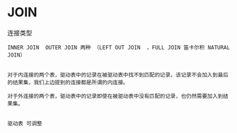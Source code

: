 




# JOIN


连接类型

	INNER JOIN  OUTER JOIN 两种 （LEFT OUT JOIN  ，FULL JOIN 笛卡尔积 NATURAL JOIN）


	对于内连接的两个表，驱动表中的记录在被驱动表中找不到匹配的记录，该记录不会加入到最后的结果集，我们上边提到的连接都是所谓的内连接。

	对于外连接的两个表，驱动表中的记录即使在被驱动表中没有匹配的记录，也仍然需要加入到结果集。


	驱动表 可调整
